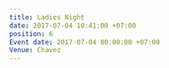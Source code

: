 ```yaml
---
title: Ladies Night
date: 2017-07-04 10:41:00 +07:00
position: 6
Event date: 2017-07-04 00:00:00 +07:00
Venue: Chavez
---
```


